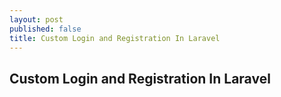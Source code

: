 ```yaml
---
layout: post
published: false
title: Custom Login and Registration In Laravel
---
```

## Custom Login and Registration In Laravel

